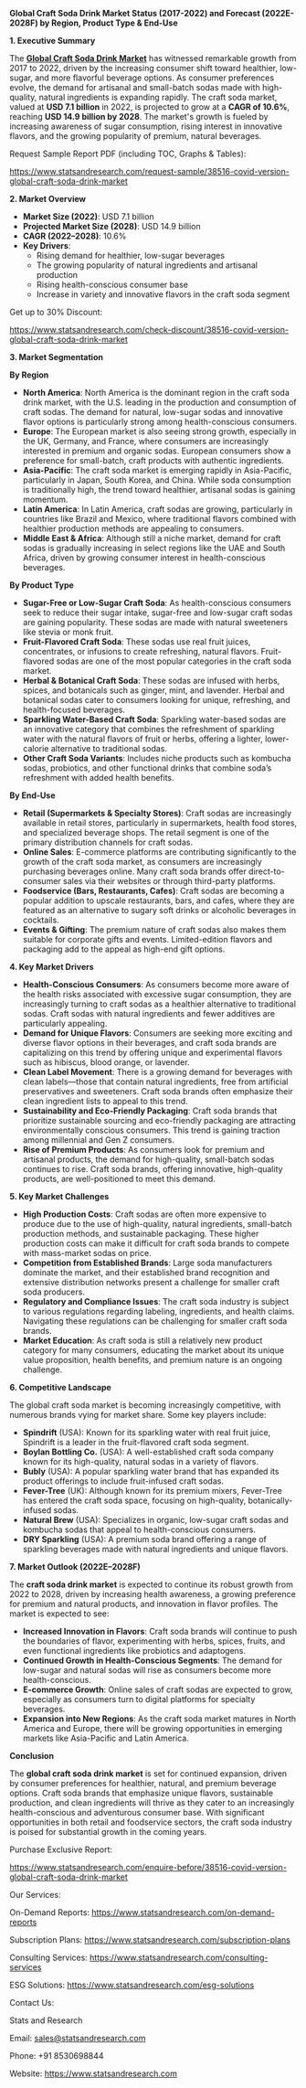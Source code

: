 ﻿**Global Craft Soda Drink Market Status (2017-2022) and Forecast (2022E-2028F) by Region, Product Type & End-Use**

**1. Executive Summary**

The [**Global Craft Soda Drink Market**](https://www.statsandresearch.com/report/38516-covid-version-global-craft-soda-drink-market) has witnessed remarkable growth from 2017 to 2022, driven by the increasing consumer shift toward healthier, low-sugar, and more flavorful beverage options. As consumer preferences evolve, the demand for artisanal and small-batch sodas made with high-quality, natural ingredients is expanding rapidly. The craft soda market, valued at **USD 7.1 billion** in 2022, is projected to grow at a **CAGR of 10.6%**, reaching **USD 14.9 billion by 2028**. The market's growth is fueled by increasing awareness of sugar consumption, rising interest in innovative flavors, and the growing popularity of premium, natural beverages.

Request Sample Report PDF (including TOC, Graphs & Tables):

<https://www.statsandresearch.com/request-sample/38516-covid-version-global-craft-soda-drink-market>

**2. Market Overview**

- **Market Size (2022)**: USD 7.1 billion
- **Projected Market Size (2028)**: USD 14.9 billion
- **CAGR (2022–2028)**: 10.6%
- **Key Drivers**:
  - Rising demand for healthier, low-sugar beverages
  - The growing popularity of natural ingredients and artisanal production
  - Rising health-conscious consumer base
  - Increase in variety and innovative flavors in the craft soda segment

Get up to 30% Discount:

<https://www.statsandresearch.com/check-discount/38516-covid-version-global-craft-soda-drink-market>

**3. Market Segmentation**

**By Region**

- **North America**: North America is the dominant region in the craft soda drink market, with the U.S. leading in the production and consumption of craft sodas. The demand for natural, low-sugar sodas and innovative flavor options is particularly strong among health-conscious consumers.
- **Europe**: The European market is also seeing strong growth, especially in the UK, Germany, and France, where consumers are increasingly interested in premium and organic sodas. European consumers show a preference for small-batch, craft products with authentic ingredients.
- **Asia-Pacific**: The craft soda market is emerging rapidly in Asia-Pacific, particularly in Japan, South Korea, and China. While soda consumption is traditionally high, the trend toward healthier, artisanal sodas is gaining momentum.
- **Latin America**: In Latin America, craft sodas are growing, particularly in countries like Brazil and Mexico, where traditional flavors combined with healthier production methods are appealing to consumers.
- **Middle East & Africa**: Although still a niche market, demand for craft sodas is gradually increasing in select regions like the UAE and South Africa, driven by growing consumer interest in health-conscious beverages.

**By Product Type**

- **Sugar-Free or Low-Sugar Craft Soda**: As health-conscious consumers seek to reduce their sugar intake, sugar-free and low-sugar craft sodas are gaining popularity. These sodas are made with natural sweeteners like stevia or monk fruit.
- **Fruit-Flavored Craft Soda**: These sodas use real fruit juices, concentrates, or infusions to create refreshing, natural flavors. Fruit-flavored sodas are one of the most popular categories in the craft soda market.
- **Herbal & Botanical Craft Soda**: These sodas are infused with herbs, spices, and botanicals such as ginger, mint, and lavender. Herbal and botanical sodas cater to consumers looking for unique, refreshing, and health-focused beverages.
- **Sparkling Water-Based Craft Soda**: Sparkling water-based sodas are an innovative category that combines the refreshment of sparkling water with the natural flavors of fruit or herbs, offering a lighter, lower-calorie alternative to traditional sodas.
- **Other Craft Soda Variants**: Includes niche products such as kombucha sodas, probiotics, and other functional drinks that combine soda’s refreshment with added health benefits.

**By End-Use**

- **Retail (Supermarkets & Specialty Stores)**: Craft sodas are increasingly available in retail stores, particularly in supermarkets, health food stores, and specialized beverage shops. The retail segment is one of the primary distribution channels for craft sodas.
- **Online Sales**: E-commerce platforms are contributing significantly to the growth of the craft soda market, as consumers are increasingly purchasing beverages online. Many craft soda brands offer direct-to-consumer sales via their websites or through third-party platforms.
- **Foodservice (Bars, Restaurants, Cafes)**: Craft sodas are becoming a popular addition to upscale restaurants, bars, and cafes, where they are featured as an alternative to sugary soft drinks or alcoholic beverages in cocktails.
- **Events & Gifting**: The premium nature of craft sodas also makes them suitable for corporate gifts and events. Limited-edition flavors and packaging add to the appeal as high-end gift options.

**4. Key Market Drivers**

- **Health-Conscious Consumers**: As consumers become more aware of the health risks associated with excessive sugar consumption, they are increasingly turning to craft sodas as a healthier alternative to traditional sodas. Craft sodas with natural ingredients and fewer additives are particularly appealing.
- **Demand for Unique Flavors**: Consumers are seeking more exciting and diverse flavor options in their beverages, and craft soda brands are capitalizing on this trend by offering unique and experimental flavors such as hibiscus, blood orange, or lavender.
- **Clean Label Movement**: There is a growing demand for beverages with clean labels—those that contain natural ingredients, free from artificial preservatives and sweeteners. Craft soda brands often emphasize their clean ingredient lists to appeal to this trend.
- **Sustainability and Eco-Friendly Packaging**: Craft soda brands that prioritize sustainable sourcing and eco-friendly packaging are attracting environmentally conscious consumers. This trend is gaining traction among millennial and Gen Z consumers.
- **Rise of Premium Products**: As consumers look for premium and artisanal products, the demand for high-quality, small-batch sodas continues to rise. Craft soda brands, offering innovative, high-quality products, are well-positioned to meet this demand.

**5. Key Market Challenges**

- **High Production Costs**: Craft sodas are often more expensive to produce due to the use of high-quality, natural ingredients, small-batch production methods, and sustainable packaging. These higher production costs can make it difficult for craft soda brands to compete with mass-market sodas on price.
- **Competition from Established Brands**: Large soda manufacturers dominate the market, and their established brand recognition and extensive distribution networks present a challenge for smaller craft soda producers.
- **Regulatory and Compliance Issues**: The craft soda industry is subject to various regulations regarding labeling, ingredients, and health claims. Navigating these regulations can be challenging for smaller craft soda brands.
- **Market Education**: As craft soda is still a relatively new product category for many consumers, educating the market about its unique value proposition, health benefits, and premium nature is an ongoing challenge.

**6. Competitive Landscape**

The global craft soda market is becoming increasingly competitive, with numerous brands vying for market share. Some key players include:

- **Spindrift** (USA): Known for its sparkling water with real fruit juice, Spindrift is a leader in the fruit-flavored craft soda segment.
- **Boylan Bottling Co.** (USA): A well-established craft soda company known for its high-quality, natural sodas in a variety of flavors.
- **Bubly** (USA): A popular sparkling water brand that has expanded its product offerings to include fruit-infused craft sodas.
- **Fever-Tree** (UK): Although known for its premium mixers, Fever-Tree has entered the craft soda space, focusing on high-quality, botanically-infused sodas.
- **Natural Brew** (USA): Specializes in organic, low-sugar craft sodas and kombucha sodas that appeal to health-conscious consumers.
- **DRY Sparkling** (USA): A premium soda brand offering a range of sparkling beverages made with natural ingredients and unique flavors.

**7. Market Outlook (2022E–2028F)**

The **craft soda drink market** is expected to continue its robust growth from 2022 to 2028, driven by increasing health awareness, a growing preference for premium and natural products, and innovation in flavor profiles. The market is expected to see:

- **Increased Innovation in Flavors**: Craft soda brands will continue to push the boundaries of flavor, experimenting with herbs, spices, fruits, and even functional ingredients like probiotics and adaptogens.
- **Continued Growth in Health-Conscious Segments**: The demand for low-sugar and natural sodas will rise as consumers become more health-conscious.
- **E-commerce Growth**: Online sales of craft sodas are expected to grow, especially as consumers turn to digital platforms for specialty beverages.
- **Expansion into New Regions**: As the craft soda market matures in North America and Europe, there will be growing opportunities in emerging markets like Asia-Pacific and Latin America.

**Conclusion**

The **global craft soda drink market** is set for continued expansion, driven by consumer preferences for healthier, natural, and premium beverage options. Craft soda brands that emphasize unique flavors, sustainable production, and clean ingredients will thrive as they cater to an increasingly health-conscious and adventurous consumer base. With significant opportunities in both retail and foodservice sectors, the craft soda industry is poised for substantial growth in the coming years.

Purchase Exclusive Report:

<https://www.statsandresearch.com/enquire-before/38516-covid-version-global-craft-soda-drink-market>


Our Services:

On-Demand Reports: <https://www.statsandresearch.com/on-demand-reports>

Subscription Plans: <https://www.statsandresearch.com/subscription-plans>

Consulting Services: <https://www.statsandresearch.com/consulting-services>

ESG Solutions: <https://www.statsandresearch.com/esg-solutions>

Contact Us:

Stats and Research

Email: <sales@statsandresearch.com>

Phone: +91 8530698844

Website: <https://www.statsandresearch.com>





